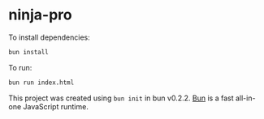 # ninja-pro

To install dependencies:

```bash
bun install
```

To run:

```bash
bun run index.html
```

This project was created using `bun init` in bun v0.2.2. [Bun](https://bun.sh) is a fast all-in-one JavaScript runtime.
